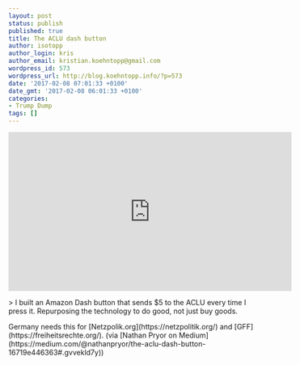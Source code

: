 ```yaml
---
layout: post
status: publish
published: true
title: The ACLU dash button
author: isotopp
author_login: kris
author_email: kristian.koehntopp@gmail.com
wordpress_id: 573
wordpress_url: http://blog.koehntopp.info/?p=573
date: '2017-02-08 07:01:33 +0100'
date_gmt: '2017-02-08 06:01:33 +0100'
categories:
- Trump Dump
tags: []
---
```

<p><iframe src="https://www.youtube.com/embed/LuGpu9VNVRw" width="560" height="315" frameborder="0" allowfullscreen="allowfullscreen"></iframe></p>
<p>> I built an Amazon Dash button that sends $5 to the ACLU every time I press it. Repurposing the technology to do good, not just buy goods.</p>
<p> Germany needs this for [Netzpolik.org](https://netzpolitik.org/) and [GFF](https://freiheitsrechte.org/). (via [Nathan Pryor on Medium](https://medium.com/@nathanpryor/the-aclu-dash-button-16719e446363#.gvvekld7y))</p>
